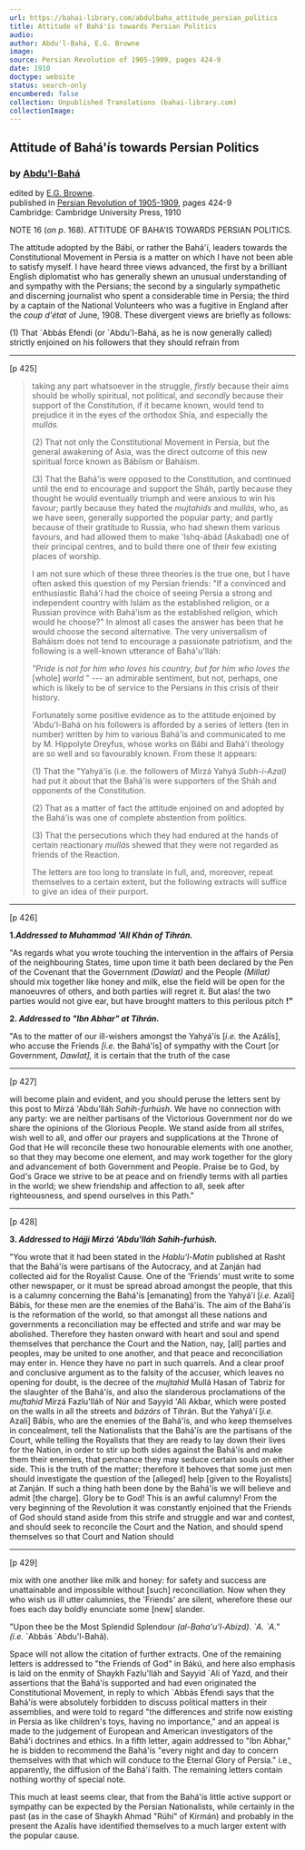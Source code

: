 ```yaml
---
url: https://bahai-library.com/abdulbaha_attitude_persian_politics
title: Attitude of Bahá'ís towards Persian Politics
audio: 
author: Abdu'l-Bahá, E.G. Browne
image: 
source: Persian Revolution of 1905-1909, pages 424-9
date: 1910
doctype: website
status: search-only
encumbered: false
collection: Unpublished Translations (bahai-library.com)
collectionImage: 
---
```



## Attitude of Bahá'ís towards Persian Politics

### by [Abdu'l-Bahá](https://bahai-library.com/author/Abdu'l-Bahá)

edited by [E.G. Browne](https://bahai-library.com/author/E.G.%20Browne).  
published in [Persian Revolution of 1905-1909](http://bahai-library.com/browne_persian_revolution_1905-1909), pages 424-9  
Cambridge: Cambridge University Press, 1910


NOTE 16 (_on p_. 168). ATTITUDE OF BAHA'IS TOWARDS PERSIAN POLITICS.

The attitude adopted by the Bábi, or rather the Bahá'í, leaders towards the Constitutional Movement in Persia is a matter on which I have not been able to satisfy myself. I have heard three views advanced, the first by a brilliant English diplomatist who has generally shewn an unusual understanding of and sympathy with the Persians; the second by a singularly sympathetic and discerning journalist who spent a considerable time in Persia; the third by a captain of the National Volunteers who was a fugitive in England after the _coup d'état_ of June, 1908. These divergent views are briefly as follows:

(1) That \`Abbás Efendi (or \`Abdu'l-Bahá, as he is now generally called) strictly enjoined on his followers that they should refrain from

* * *

\[p 425\]

> taking any part whatsoever in the struggle, _firstly_ because their aims should be wholly spiritual, not political, and _secondly_ because their support of the Constitution, if it became known, would tend to prejudice it in the eyes of the orthodox Shía, and especially the _mullás._
> 
> (2) That not only the Constitutional Movement in Persia, but the general awakening of Asia, was the direct outcome of this new spiritual force known as Bábíism or Baháism.
> 
> (3) That the Bahá'is were opposed to the Constitution, and continued until the end to encourage and support the Sháh, partly because they thought he would eventually triumph and were anxious to win his favour; partly because they hated the _mujtahids_ and _mullás,_ who, as we have seen, generally supported the popular party; and partly because of their gratitude to Russia, who had shewn them various favours, and had allowed them to make 'Ishq-ábád (Askabad) one of their principal centres, and to build there one of their few existing places of worship.
> 
> I am not sure which of these three theories is the true one, but I have often asked this question of my Persian friends: "If a convinced and enthusiastic Bahá'í had the choice of seeing Persia a strong and independent country with Islám as the established religion, or a Russian province with Bahá'ism as the established religion, which would he choose?" In almost all cases the answer has been that he would choose the second alternative. The very universalism of Baháism does not tend to encourage a passionate patriotism, and the following is a well-known utterance of Bahá'u'lláh:
> 
> _"Pride is not for him who loves his country, but for him who loves the_ \[whole\] _world_ " \-\-\- an admirable sentiment, but not, perhaps, one which is likely to be of service to the Persians in this crisis of their history.
> 
> Fortunately some positive evidence as to the attitude enjoined by 'Abdu'l-Bahá on his followers is afforded by a series of letters (ten in number) written by him to various Bahá'ís and communicated to me by M. Hippolyte Dreyfus, whose works on Bábi and Bahá'í theology are so well and so favourably known. From these it appears:
> 
> (1) That the "Yahyá'ís (i.e. the followers of Mirzá Yahyá _Subh-i-Azal)_ had put it about that the Bahá'ís were supporters of the Sháh and opponents of the Constitution.
> 
> (2) That as a matter of fact the attitude enjoined on and adopted by the Bahá'is was one of complete abstention from politics.
> 
> (3) That the persecutions which they had endured at the hands of certain reactionary _mullás_ shewed that they were not regarded as friends of the Reaction.
> 
> The letters are too long to translate in full, and, moreover, repeat themselves to a certain extent, but the following extracts will suffice to give an idea of their purport.

* * *

\[p 426\]

**1._Addressed to Muhammad 'All Khán of Tihrán._**

"As regards what you wrote touching the intervention in the affairs of Persia of the neighbouring States, time upon time it bath been declared by the Pen of the Covenant that the Government _(Dawlat)_ and the People _(Millat)_ should mix together like honey and milk, else the field will be open for the manoeuvres of others, and both parties will regret it. But alas! the two parties would not give ear, but have brought matters to this perilous pitch **!"**

**2\. _Addressed to "Ibn Abhar" at Tihrán._**

"As to the matter of our ill-wishers amongst the Yahyá'ís \[_i.e._ the Azálís\], who accuse the Friends _\[i.e._ the Bahá'ís\] of sympathy with the Court \[or Government, _Dawlat\],_ it is certain that the truth of the case

* * *

\[p 427\]

will become plain and evident, and you should peruse the letters sent by this post to Mírzá 'Abdu'lláh _Sahih-furhúsh._ We have no connection with any party: we are neither partisans of the Victorious Government nor do we share the opinions of the Glorious People. We stand aside from all strifes, wish well to all, and offer our prayers and supplications at the Throne of God that He will reconcile these two honourable elements with one another, so that they may become one element, and may work together for the glory and advancement of both Government and People. Praise be to God, by God's Grace we strive to be at peace and on friendly terms with all parties in the world; we shew friendship and affection to all, seek after righteousness, and spend ourselves in this Path."

* * *

\[p 428\]

**3\. _Addressed to Hájji Mirzá 'Abdu'lláh Sahih-furhúsh._**

"You wrote that it had been stated in the _Hablu'l-Matín_ published at Rasht that the Bahá'ís were partisans of the Autocracy, and at Zanján had collected aid for the Royalist Cause. One of the 'Friends' must write to some other newspaper, or it must be spread abroad amongst the people, that this is a calumny concerning the Bahá'ís \[emanating\] from the Yahyá'í \[_i.e._ Azali\] Bábís, for these men are the enemies of the Bahá'ís. The aim of the Bahá'ís is the reformation of the world, so that amongst all these nations and governments a reconciliation may be effected and strife and war may be abolished. Therefore they hasten onward with heart and soul and spend themselves that perchance the Court and the Nation, nay, \[all\] parties and peoples, may be united to one another, and that peace and reconciliation may enter in. Hence they have no part in such quarrels. And a clear proof and conclusive argument as to the falsity of the accuser, which leaves no opening for doubt, is the decree of the _mujtahid_ Mullá Hasan of Tabriz for the slaughter of the Bahá'ís, and also the slanderous proclamations of the _muftahid_ Mírzá Fazlu'lláh of Núr and Sayyid 'Ali Akbar, which were posted on the walls in all the streets and _bázárs_ of Tihrán. But the Yahyá'í \[_i.e._ Azali\] Bábís, who are the enemies of the Bahá'ís, and who keep themselves in concealment, tell the Nationalists that the Bahá'ís are the partisans of the Court, while telling the Royalists that they are ready to lay down their lives for the Nation, in order to stir up both sides against the Bahá'ís and make them their enemies, that perchance they may seduce certain souls on either side. This is the truth of the matter; therefore it behoves that some just men should investigate the question of the \[alleged\] help \[given to the Royalists\] at Zanján. If such a thing hath been done by the Bahá'ís we will believe and admit \[the charge\]. Glory be to God! This is an awful calumny! From the very beginning of the Revolution it was constantly enjoined that the Friends of God should stand aside from this strife and struggle and war and contest, and should seek to reconcile the Court and the Nation, and should spend themselves so that Court and Nation should

* * *

\[p 429\]

mix with one another like milk and honey: for safety and success are unattainable and impossible without \[such\] reconciliation. Now when they who wish us ill utter calumnies, the 'Friends' are silent, wherefore these our foes each day boldly enunciate some \[new\] slander.

"Upon thee be the Most Splendid Splendour _(al-Baha'u'l-Abizd). \`A. \`A." (i.e._ \`Abbás \`Abdu'l-Bahá).

Space will not allow the citation of further extracts. One of the remaining letters is addressed to "the Friends of God" in Bákú, and here also emphasis is laid on the enmity of Shaykh Fazlu'lláh and Sayyid \`Ali of Yazd, and their assertions that the Bahá'ís supported and had even originated the Constitutional Movement, in reply to which \`Abbás Efendi says that the Bahá'ís were absolutely forbidden to discuss political matters in their assemblies, and were told to regard "the differences and strife now existing in Persia as like children's toys, having no importance," and an appeal is made to the judgement of European and American investigators of the Bahá'i doctrines and ethics. In a fifth letter, again addressed to "Ibn Abhar," he is bidden to recommend the Bahá'ís "every night and day to concern themselves with that which will conduce to the Eternal Glory of Persia." i.e., apparently, the diffusion of the Bahá'í faith. The remaining letters contain nothing worthy of special note.

This much at least seems clear, that from the Bahá'ís little active support or sympathy can be expected by the Persian Nationalists, while certainly in the past (as in the case of Shaykh Ahmad "Rúhí" of Kirmán) and probably in the present the Azalís have identified themselves to a much larger extent with the popular cause.